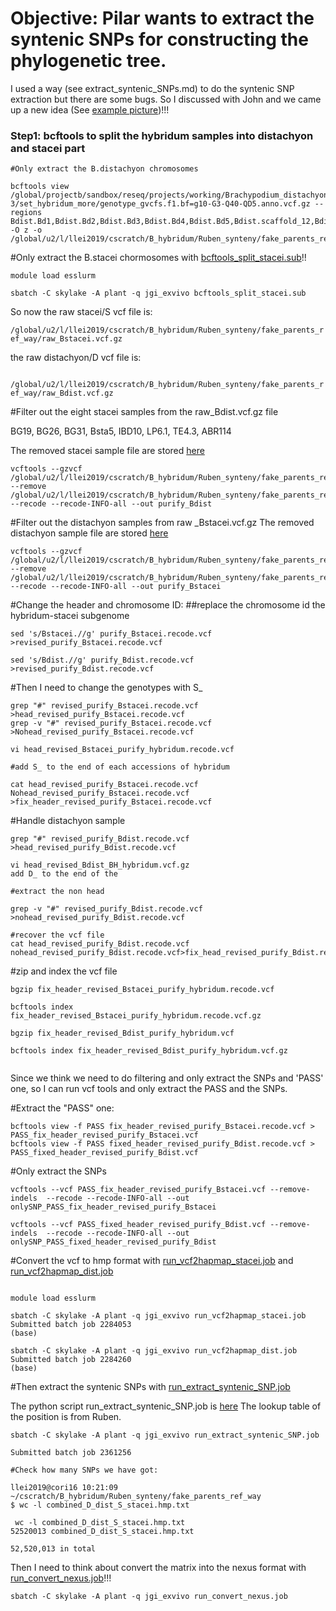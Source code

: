 # Objective: Pilar wants to extract the syntenic SNPs for constructing the phylogenetic tree.
I used a way (see extract_syntenic_SNPs.md) to do the syntenic SNP extraction but there are  some bugs. So I discussed with John and we came up a new idea (See [example picture](https://github.com/lilei1/B_hybridum/blob/main/pictures/example.png))!!!


### Step1: bcftools to split the hybridum samples into distachyon and stacei part

```
#Only extract the B.distachyon chromosomes

bcftools view /global/projectb/sandbox/reseq/projects/working/Brachypodium_distachyon_redux_Bd21-3/set_hybridum_more/genotype_gvcfs.f1.bf=g10-G3-Q40-QD5.anno.vcf.gz --regions Bdist.Bd1,Bdist.Bd2,Bdist.Bd3,Bdist.Bd4,Bdist.Bd5,Bdist.scaffold_12,Bdist.scaffold_14,Bdist.scaffold_135,Bdist.scaffold_180,Bdist.Bd1_centromere_containing_Bradi1g41430 -O z -o  /global/u2/l/llei2019/cscratch/B_hybridum/Ruben_synteny/fake_parents_ref_way/raw_Bdist.vcf.gz

```

#Only extract the B.stacei chormosomes with [bcftools_split_stacei.sub](https://github.com/lilei1/B_hybridum/blob/main/jobs/bcftools_split_stacei.sub)!!

```
module load esslurm

sbatch -C skylake -A plant -q jgi_exvivo bcftools_split_stacei.sub
```

So now the raw stacei/S vcf file is:

`/global/u2/l/llei2019/cscratch/B_hybridum/Ruben_synteny/fake_parents_ref_way/raw_Bstacei.vcf.gz`

the raw distachyon/D vcf file is:

` /global/u2/l/llei2019/cscratch/B_hybridum/Ruben_synteny/fake_parents_ref_way/raw_Bdist.vcf.gz`

#Filter out the eight stacei samples from the raw_Bdist.vcf.gz file 

BG19, BG26, BG31, Bsta5, IBD10, LP6.1, TE4.3, ABR114

The removed stacei sample file are stored [here](https://github.com/lilei1/B_hybridum/blob/main/files/removed_stacei_from_D.txt)
```
vcftools --gzvcf /global/u2/l/llei2019/cscratch/B_hybridum/Ruben_synteny/fake_parents_ref_way/raw_Bdist.vcf.gz --remove /global/u2/l/llei2019/cscratch/B_hybridum/Ruben_synteny/fake_parents_ref_way/removed_stacei_from_D.txt  --recode --recode-INFO-all --out purify_Bdist
```

#Filter out the distachyon samples from raw _Bstacei.vcf.gz
The removed distachyon sample file are stored [here](https://github.com/lilei1/B_hybridum/blob/main/files/removed_distachyon_from_S.txt)

```
vcftools --gzvcf /global/u2/l/llei2019/cscratch/B_hybridum/Ruben_synteny/fake_parents_ref_way/raw_Bstacei.vcf.gz --remove /global/u2/l/llei2019/cscratch/B_hybridum/Ruben_synteny/fake_parents_ref_way/removed_distachyon_from_S.txt  --recode --recode-INFO-all --out purify_Bstacei
```

#Change the header and chromosome ID:
##replace the chromosome id  the hybridum-stacei subgenome

```
sed 's/Bstacei.//g' purify_Bstacei.recode.vcf >revised_purify_Bstacei.recode.vcf

sed 's/Bdist.//g' purify_Bdist.recode.vcf >revised_purify_Bdist.recode.vcf

```

#Then I need to change the genotypes with S_

```
grep "#" revised_purify_Bstacei.recode.vcf >head_revised_purify_Bstacei.recode.vcf
grep -v "#" revised_purify_Bstacei.recode.vcf >Nohead_revised_purify_Bstacei.recode.vcf
```

```
vi head_revised_Bstacei_purify_hybridum.recode.vcf

#add S_ to the end of each accessions of hybridum
```

```
cat head_revised_purify_Bstacei.recode.vcf Nohead_revised_purify_Bstacei.recode.vcf >fix_header_revised_purify_Bstacei.recode.vcf 
```

#Handle distachyon sample

```
grep "#" revised_purify_Bdist.recode.vcf >head_revised_purify_Bdist.recode.vcf

vi head_revised_Bdist_BH_hybridum.vcf.gz
add D_ to the end of the 

#extract the non head

grep -v "#" revised_purify_Bdist.recode.vcf  >nohead_revised_purify_Bdist.recode.vcf
 
#recover the vcf file
cat head_revised_purify_Bdist.recode.vcf nohead_revised_purify_Bdist.recode.vcf>fix_head_revised_purify_Bdist.recode.vcf

```


#zip and index the vcf file

```
bgzip fix_header_revised_Bstacei_purify_hybridum.recode.vcf

bcftools index fix_header_revised_Bstacei_purify_hybridum.recode.vcf.gz

bgzip fix_header_revised_Bdist_purify_hybridum.vcf

bcftools index fix_header_revised_Bdist_purify_hybridum.vcf.gz


```

Since we think we need to do filtering and only extract the SNPs and 'PASS' one, so I can run vcf tools and only extract the PASS and the SNPs. 

#Extract the "PASS" one:
```
bcftools view -f PASS fix_header_revised_purify_Bstacei.recode.vcf > PASS_fix_header_revised_purify_Bstacei.vcf
bcftools view -f PASS fixed_header_revised_purify_Bdist.recode.vcf > PASS_fixed_header_revised_purify_Bdist.vcf
```

#Only extract the SNPs

```
vcftools --vcf PASS_fix_header_revised_purify_Bstacei.vcf --remove-indels  --recode --recode-INFO-all --out onlySNP_PASS_fix_header_revised_purify_Bstacei

vcftools --vcf PASS_fixed_header_revised_purify_Bdist.vcf --remove-indels  --recode --recode-INFO-all --out onlySNP_PASS_fixed_header_revised_purify_Bdist
```

#Convert the vcf to hmp format with [run_vcf2hapmap_stacei.job](https://github.com/lilei1/B_hybridum/blob/main/jobs/run_vcf2hapmap_stacei.job) and [run_vcf2hapmap_dist.job](https://github.com/lilei1/B_hybridum/blob/main/jobs/run_vcf2hapmap_dist.job)

```

module load esslurm

sbatch -C skylake -A plant -q jgi_exvivo run_vcf2hapmap_stacei.job
Submitted batch job 2284053
(base) 

sbatch -C skylake -A plant -q jgi_exvivo run_vcf2hapmap_dist.job
Submitted batch job 2284260
(base) 

```

#Then extract the syntenic SNPs with [run_extract_syntenic_SNP.job](https://github.com/lilei1/B_hybridum/blob/main/jobs/run_extract_syntenic_SNP.job)

The python script run_extract_syntenic_SNP.job is [here](https://github.com/lilei1/B_hybridum/blob/main/jobs/run_extract_syntenic_SNP.job)
The lookup table of the position is from Ruben.

```
sbatch -C skylake -A plant -q jgi_exvivo run_extract_syntenic_SNP.job

Submitted batch job 2361256

#Check how many SNPs we have got:

llei2019@cori16 10:21:09 ~/cscratch/B_hybridum/Ruben_synteny/fake_parents_ref_way 
$ wc -l combined_D_dist_S_stacei.hmp.txt

 wc -l combined_D_dist_S_stacei.hmp.txt
52520013 combined_D_dist_S_stacei.hmp.txt

52,520,013 in total 
```

Then I need to think about convert the matrix into the nexus format with [run_convert_nexus.job](https://github.com/lilei1/B_hybridum/blob/main/jobs/run_convert_nexus.job)!!!

```
sbatch -C skylake -A plant -q jgi_exvivo run_convert_nexus.job
```


